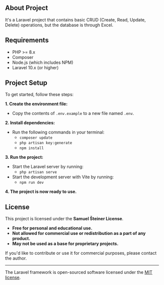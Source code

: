 ## About Project

It's a Laravel project that contains basic CRUD (Create, Read, Update, Delete) operations, but the database is through Excel.

## Requirements

- PHP >= 8.x
- Composer
- Node.js (which includes NPM)
- Laravel 10.x (or higher)

## Project Setup

To get started, follow these steps:

**1. Create the environment file:**
   - Copy the contents of `.env.example` to a new file named `.env`.

**2. Install dependencies:**
   - Run the following commands in your terminal:
     - `composer update`
     - `php artisan key:generate`
     - `npm install`

**3. Run the project:**
   - Start the Laravel server by running:
     - `php artisan serve`
   - Start the development server with Vite by running:
     - `npm run dev`

**4. The project is now ready to use.**

## License

This project is licensed under the **Samuel Šteiner License**.

- **Free for personal and educational use.**
- **Not allowed for commercial use or redistribution as a part of any product.**
- **May not be used as a base for proprietary projects.**

If you'd like to contribute or use it for commercial purposes, please contact the author.

---

The Laravel framework is open-sourced software licensed under the [MIT license](https://opensource.org/licenses/MIT).
